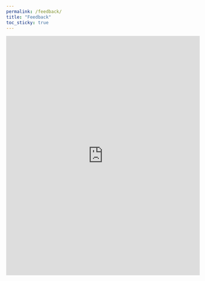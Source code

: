 ```yaml
---
permalink: /feedback/
title: "Feedback"
toc_sticky: true
---
```


<iframe src="https://docs.google.com/forms/d/e/1FAIpQLSfFJwq27Ohxytddli2qQgwD55mAgU0IH4SDvAAoXJjck-5YGQ/viewform?usp=dialog" frameborder="0" width="104%%" height="650" scrolling="yes"></iframe>
